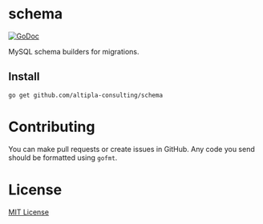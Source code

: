 
# schema

[![GoDoc](https://godoc.org/github.com/altipla-consulting/schema?status.svg)](https://godoc.org/github.com/altipla-consulting/schema)

MySQL schema builders for migrations.


## Install

```shell
go get github.com/altipla-consulting/schema
```


# Contributing

You can make pull requests or create issues in GitHub. Any code you send should be formatted using ```gofmt```.


# License

[MIT License](LICENSE)
